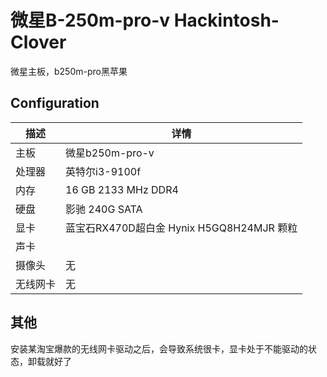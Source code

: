 # 微星B-250m-pro-v Hackintosh-Clover
微星主板，b250m-pro黑苹果

## Configuration

| 描述   | 详情                                                  |
| ------------------- | ------------------------------------------- |
| 主板     | 微星b250m-pro-v    |
| 处理器           | 英特尔i3-9100f    |
| 内存              | 16 GB 2133 MHz DDR4              |
| 硬盘           | 影驰 240G SATA    |
| 显卡 | 蓝宝石RX470D超白金      Hynix H5GQ8H24MJR 颗粒          |
| 声卡         |           |
| 摄像头 | 无 |
| 无线网卡       | 无                       |


## 其他
安装某淘宝爆款的无线网卡驱动之后，会导致系统很卡，显卡处于不能驱动的状态，卸载就好了



